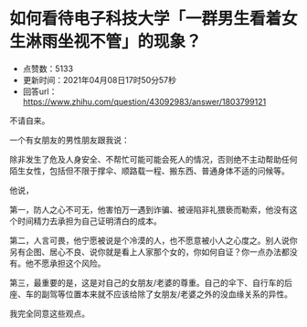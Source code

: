 # 如何看待电子科技大学「一群男生看着女生淋雨坐视不管」的现象？
- 点赞数：5133
- 更新时间：2021年04月08日17时50分57秒
- 回答url：https://www.zhihu.com/question/43092983/answer/1803799121
<body>
 <p data-pid="2DYee-Jn">不请自来。</p>
 <p data-pid="ySZY72y7">一个有女朋友的男性朋友跟我说：</p>
 <p data-pid="fqMjvrM9">除非发生了危及人身安全、不帮忙可能可能会死人的情况，否则绝不主动帮助任何陌生女性，包括但不限于撑伞、顺路载一程、搬东西、普通身体不适的问候等。</p>
 <p data-pid="KBBz1JPe">他说，</p>
 <p data-pid="WOk7ycHV">第一，防人之心不可无，他害怕万一遇到诈骗、被诬陷非礼猥亵而勒索，他没有这个时间精力去承担为自己证明清白的成本。</p>
 <p data-pid="Ewp7SOJQ">第二，人言可畏，他宁愿被说是个冷漠的人，也不愿意被小人之心度之。别人说你另有企图、居心不良、说你就是看上人家那个女的，你如何自证？你一点办法都没有。他不愿承担这个风险。</p>
 <p data-pid="1BVO85Ku">第三，最重要的是，这是对自己的女朋友/老婆的尊重。自己的伞下、自行车的后座、车的副驾等位置本来就不应该给除了女朋友/老婆之外的没血缘关系的异性。</p>
 <p data-pid="X7R963mM">我完全同意这些观点。</p>
</body>